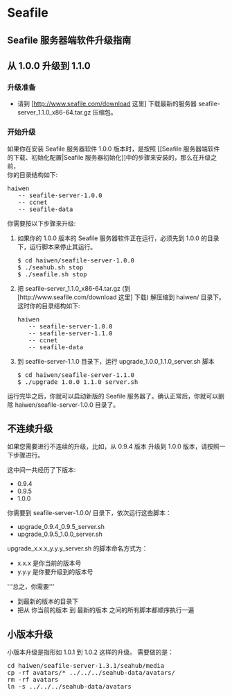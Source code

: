 # Seafile
## Seafile 服务器端软件升级指南

## 从 1.0.0 升级到 1.1.0

### 升级准备

* 请到 [http://www.seafile.com/download 这里] 下载最新的服务器 seafile-server_1.1.0_x86-64.tar.gz 压缩包。

### 开始升级

如果你在安装 Seafile 服务器软件 1.0.0 版本时，是按照 [[Seafile 服务器端软件的下载、初始化配置|Seafile 服务器初始化]]中的步骤来安装的，那么在升级之前，
<br/>你的目录结构如下:

<pre>
haiwen
   -- seafile-server-1.0.0
   -- ccnet
   -- seafile-data
</pre>

你需要按以下步骤来升级:

<ol>
<li>
如果你的 1.0.0 版本的 Seafile 服务器软件正在运行，必须先到 1.0.0 的目录下，运行脚本来停止其运行。
<pre>
$ cd haiwen/seafile-server-1.0.0
$ ./seahub.sh stop
$ ./seafile.sh stop
</pre>
</li>
<li>
把 seafile-server_1.1.0_x86-64.tar.gz (到 [http://www.seafile.com/download 这里] 下载) 解压缩到 haiwen/ 目录下。
<br/>这时你的目录结构如下:

<pre>
haiwen
   -- seafile-server-1.0.0
   -- seafile-server-1.1.0
   -- ccnet
   -- seafile-data
</pre>
</li>
<li>
到 seafile-server-1.1.0 目录下，运行 upgrade_1.0.0_1.1.0_server.sh 脚本
<pre>
$ cd haiwen/seafile-server-1.1.0
$ ./upgrade_1.0.0_1.1.0_server.sh
</pre>
</li>
</ol>

运行完毕之后，你就可以启动新版的 Seafile 服务器了。确认正常后，你就可以删除 haiwen/seafile-server-1.0.0 目录了。


## 不连续升级

如果您需要进行不连续的升级，比如，从 0.9.4 版本 升级到 1.0.0 版本，请按照一下步骤进行。

这中间一共经历了下版本:

* 0.9.4
* 0.9.5
* 1.0.0

你需要到 seafile-server-1.0.0/ 目录下，依次运行这些脚本：

* upgrade_0.9.4_0.9.5_server.sh
* upgrade_0.9.5_1.0.0_server.sh

upgrade_x.x.x_y.y.y_server.sh 的脚本命名方式为：

* x.x.x 是你当前的版本号
* y.y.y 是你要升级到的版本号

'''总之，你需要'''

* 到最新的版本的目录下
* 把从 你当前的版本 到 最新的版本 之间的所有脚本都顺序执行一遍

## 小版本升级

小版本升级是指形如 1.0.1 到 1.0.2 这样的升级。 需要做的是：

<pre>
cd haiwen/seafile-server-1.3.1/seahub/media
cp -rf avatars/* ../../../seahub-data/avatars/
rm -rf avatars
ln -s ../../../seahub-data/avatars
</pre>
